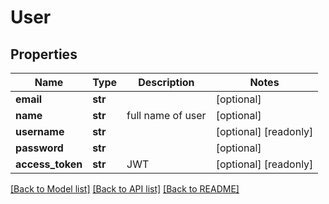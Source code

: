 # User


## Properties
Name | Type | Description | Notes
------------ | ------------- | ------------- | -------------
**email** | **str** |  | [optional] 
**name** | **str** | full name of user | [optional] 
**username** | **str** |  | [optional] [readonly] 
**password** | **str** |  | [optional] 
**access_token** | **str** | JWT | [optional] [readonly] 

[[Back to Model list]](../README.md#documentation-for-models) [[Back to API list]](../README.md#documentation-for-api-endpoints) [[Back to README]](../README.md)


